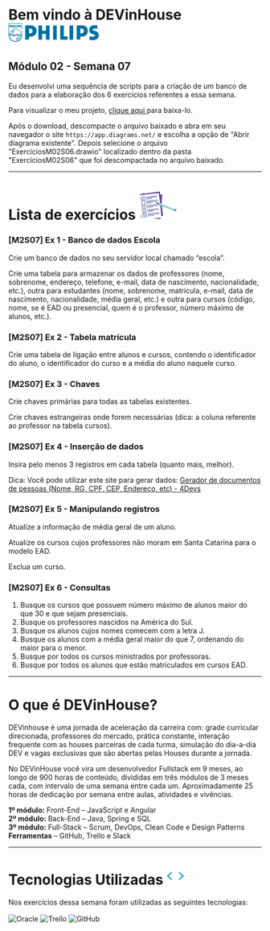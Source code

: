 # Bem vindo à DEVinHouse <img width="180px" alt="Philips" src="ExerciciosM02S07/images/logo-phil.png"/>
## Módulo 02 - Semana 07

Eu desenvolvi uma sequência de scripts para a criação de um banco de dados para a elaboração dos 6 exercícios referentes a essa semana. <br>

Para visualizar o meu projeto, <a href="https://github.com/GeorgeEnriqueBravo/DEVinHouse-Modulo02-Semana07/archive/refs/heads/main.zip" target="_blank">
    clique aqui
</a>
para baixa-lo. <br>

Após o download, descompacte o arquivo baixado e abra em seu navegador o site `https://app.diagrams.net/` e escolha a opção de "Abrir diagrama existente". Depois selecione o arquivo "ExerciciosM02S06.drawio" localizado dentro da pasta "ExerciciosM02S06" que foi descompactada no arquivo baixado.
  
---

# Lista de exercícios <img width="75px" alt="Philips" src="ExerciciosM02S07/images/lista.png"/>
### [M2S07] Ex 1 - Banco de dados Escola

Crie um banco de dados no seu servidor local chamado “escola”.

Crie uma tabela para armazenar os dados de professores (nome, sobrenome, endereço, telefone, e-mail, data de nascimento, nacionalidade, etc.), outra para estudantes (nome, sobrenome, matrícula, e-mail, data de nascimento, nacionalidade, média geral, etc.) e outra para cursos (código, nome, se é EAD ou presencial, quem é o professor, número máximo de alunos, etc.).

### [M2S07] Ex 2 - Tabela matrícula

Crie uma tabela de ligação entre alunos e cursos, contendo o identificador do aluno, o identificador do curso e a média do aluno naquele curso.

### [M2S07] Ex 3 - Chaves

Crie chaves primárias para todas as tabelas existentes.

Crie chaves estrangeiras onde forem necessárias (dica: a coluna referente ao professor na tabela cursos).

### [M2S07] Ex 4 - Inserção de dados

Insira pelo menos 3 registros em cada tabela (quanto mais, melhor).

Dica: Você pode utilizar este site para gerar dados: <a href="https://www.4devs.com.br/gerador_de_pessoas" target="_blank">
    Gerador de documentos de pessoas (Nome, RG, CPF, CEP, Endereço, etc) - 4Devs
</a>

### [M2S07] Ex 5 - Manipulando registros

Atualize a informação de média geral de um aluno.

Atualize os cursos cujos professores não moram em Santa Catarina para o modelo EAD.

Exclua um curso.

### [M2S07] Ex 6 - Consultas

1. Busque os cursos que possuem número máximo de alunos maior do que 30 e que sejam presenciais.
2. Busque os professores nascidos na América do Sul.
3. Busque os alunos cujos nomes comecem com a letra J.
4. Busque os alunos com a média geral maior do que 7, ordenando do maior para o menor.
5. Busque por todos os cursos ministrados por professoras.
6. Busque por todos os alunos que estão matriculados em cursos EAD.

---

# O que é DEVinHouse?
DEVinhouse é uma jornada de aceleração da carreira com: grade curricular direcionada, professores do mercado, prática constante, interação frequente com as houses parceiras de cada turma, simulação do dia-a-dia DEV e vagas exclusivas que são abertas pelas Houses durante a jornada.

No DEVinHouse você vira um desenvolvedor Fullstack em 9 meses, ao longo de 900 horas de conteúdo, divididas em três módulos de 3 meses cada, com intervalo de uma semana entre cada um. Aproximadamente 25 horas de dedicação por semana entre aulas, atividades e vivências.

__1º módulo:__ Front-End – JavaScript e Angular <br/>
__2º módulo:__ Back-End – Java, Spring e SQL <br/>
__3º módulo:__ Full-Stack – Scrum, DevOps, Clean Code e Design Patterns <br/>
__Ferramentas__ – GitHub, Trello e Slack

---

# Tecnologias Utilizadas <img width="35px" alt="🌐" src="ExerciciosM02S07/images/tag.gif"/>
Nos exercícios dessa semana foram utilizadas as seguintes tecnologias:
<div style="display: inline_block">
    <img align="center" alt="Oracle" src="https://img.shields.io/badge/Oracle-F80000?style=for-the-badge&logo=oracle&logoColor=black"/>
    <img align="center" alt="Trello" src="https://img.shields.io/badge/Trello-0052CC?style=for-the-badge&logo=trello&logoColor=white"/>
    <img align="center" alt="GitHub" src="https://img.shields.io/badge/GitHub-100000?style=for-the-badge&logo=github&logoColor=white"/>
</div>
